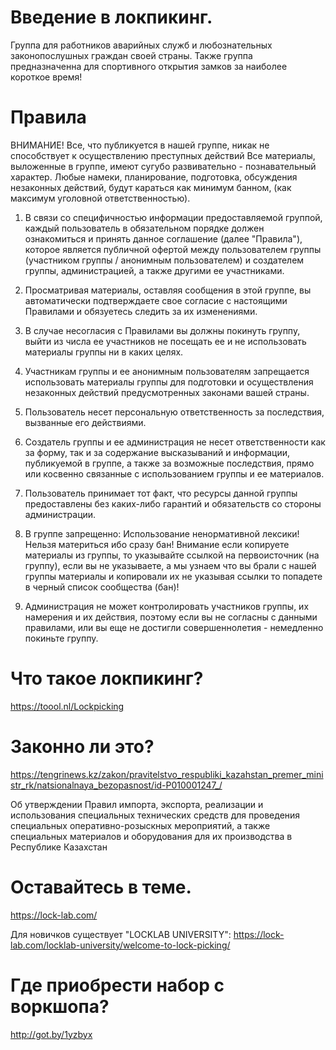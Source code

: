 # Введение в локпикинг.

Группа для работников аварийных служб и любознательных законопослушных граждан своей страны. 
Также группа предназначенна для спортивного открытия замков за наиболее короткое время!

# Правила

ВНИМАНИЕ! Все, что публикуется в нашей группе, никак не способствует к осуществлению преступных действий Все материалы, выложенные в группе, имеют сугубо развивательно - познавательный характер. Любые намеки, планирование, подготовка, обсуждения незаконных действий, будут караться как минимум банном, (как максимум уголовной ответственностью).

1. В связи со специфичностью информации предоставляемой группой, каждый пользователь в обязательном порядке должен ознакомиться и принять данное соглашение (далее "Правила"), которое является публичной офертой между пользователем группы (участником группы / анонимным пользователем) и создателем группы, администрацией, а также другими ее участниками. 

2. Просматривая материалы, оставляя сообщения в этой группе, вы автоматически подтверждаете свое согласие с настоящими Правилами и обязуетесь следить за их изменениями. 

3. В случае несогласия с Правилами вы должны покинуть группу, выйти из числа ее участников не посещать ее и не использовать материалы группы ни в каких целях. 

4. Участникам группы и ее анонимным пользователям запрещается использовать материалы группы для подготовки и осуществления незаконных действий предусмотренных законами вашей страны. 

5. Пользователь несет персональную ответственность за последствия, вызванные его действиями. 

6. Создатель группы и ее администрация не несет ответственности как за форму, так и за содержание высказываний и информации, публикуемой в группе, а также за возможные последствия, прямо или косвенно связанные с использованием группы и ее материалов. 

7. Пользователь принимает тот факт, что ресурсы данной группы предоставлены без каких-либо гарантий и обязательств со стороны администрации. 

8. В группе запрещенно: Использование ненормативной лексики! Нельзя материться ибо сразу бан! Внимание если копируете материалы из группы, то указывайте ссылкой на первоисточник (на группу), если вы не указываете, а мы узнаем что вы брали с нашей группы материалы и копировали их не указывая ссылки то попадете в черный список сообщества (бан)! 

9. Администрация не может контролировать участников группы, их намерения и их действия, поэтому если вы не согласны с данными правилами, или вы еще не достигли совершеннолетия - немедленно покиньте группу.

# Что такое локпикинг?

https://toool.nl/Lockpicking

# Законно ли это?

https://tengrinews.kz/zakon/pravitelstvo_respubliki_kazahstan_premer_ministr_rk/natsionalnaya_bezopasnost/id-P010001247_/

Об утверждении Правил импорта, экспорта, реализации и использования специальных технических средств для проведения специальных оперативно-розыскных мероприятий, а также специальных материалов и оборудования для их производства в Республике Казахстан

# Оставайтесь в теме.

https://lock-lab.com/

Для новичков существует "LOCKLAB UNIVERSITY":
https://lock-lab.com/locklab-university/welcome-to-lock-picking/

# Где приобрести набор с воркшопа?

http://got.by/1yzbyx